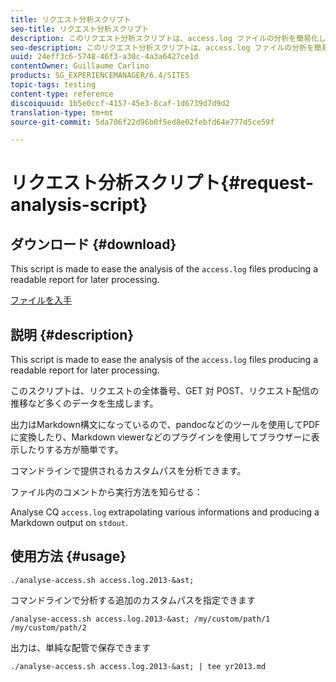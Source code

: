 ```yaml
---
title: リクエスト分析スクリプト
seo-title: リクエスト分析スクリプト
description: このリクエスト分析スクリプトは、access.log ファイルの分析を簡易化し、後の処理で役立つようにわかりやすいレポートを生成します。
seo-description: このリクエスト分析スクリプトは、access.log ファイルの分析を簡易化し、後の処理で役立つようにわかりやすいレポートを生成します。
uuid: 24eff3c6-5748-46f3-a30c-4a3a6427ce1d
contentOwner: Guillaume Carlino
products: SG_EXPERIENCEMANAGER/6.4/SITES
topic-tags: testing
content-type: reference
discoiquuid: 1b5e0ccf-4157-45e3-8caf-1d6739d7d9d2
translation-type: tm+mt
source-git-commit: 5da706f22d96b0f5ed8e02febfd64e777d5ce59f

---
```



# リクエスト分析スクリプト{#request-analysis-script}

## ダウンロード {#download}

This script is made to ease the analysis of the `access.log` files producing a readable report for later processing.

[ファイルを入手](assets/analyse-access.sh)

## 説明 {#description}

This script is made to ease the analysis of the `access.log` files producing a readable report for later processing.

このスクリプトは、リクエストの全体番号、GET 対 POST、リクエスト配信の推移など多くのデータを生成します。

出力はMarkdown構文になっているので、pandocなどのツールを使用してPDFに変換したり、Markdown viewerなどのプラグインを使用してブラウザーに表示したりする方が簡単です。

コマンドラインで提供されるカスタムパスを分析できます。

ファイル内のコメントから実行方法を知らせる：

Analyse CQ `access.log` extrapolating various informations and producing a Markdown output on `stdout`.

## 使用方法 {#usage}

`./analyse-access.sh access.log.2013-&ast;`

コマンドラインで分析する追加のカスタムパスを指定できます

`/analyse-access.sh access.log.2013-&ast; /my/custom/path/1 /my/custom/path/2`

出力は、単純な配管で保存できます

`./analyse-access.sh access.log.2013-&ast; | tee yr2013.md`
